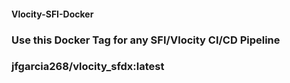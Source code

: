 #### Vlocity-SFI-Docker

### Use this Docker Tag for any SFI/Vlocity CI/CD Pipeline

### jfgarcia268/vlocity_sfdx:latest
